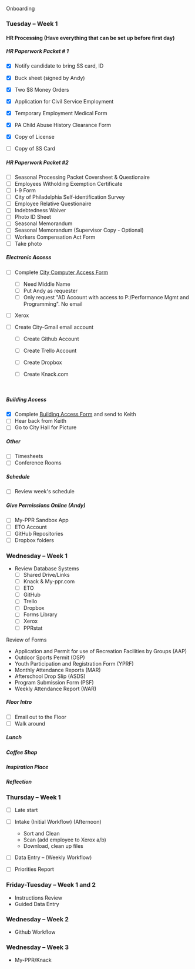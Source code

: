 Onboarding

### Tuesday – Week 1
#### HR Processing (Have everything that can be set up before first day)

##### HR Paperwork Packet # 1

- [x] Notify candidate to bring SS card, ID
- [x] Buck sheet (signed by Andy)
- [x] Two $8 Money Orders
- [x] Application for Civil Service Employment
- [x] Temporary Employment Medical Form
- [x] PA Child Abuse History Clearance Form
- [x] Copy of License
- [ ] Copy of SS Card


##### HR Paperwork Packet #2

- [ ] Seasonal Processing Packet Coversheet & Questionaire
- [ ] Employees Witholding Exemption Certificate
- [ ] I-9 Form
- [ ] City of Philadelphia Self-identification Survey
- [ ] Employee Relative Questionaire
- [ ] Indebtedness Waiver
- [ ] Photo ID Sheet
- [ ] Seasonal Memorandum
- [ ] Seasonal Memorandum (Supervisor Copy - Optional)
- [ ] Workers Compensation Act Form
- [ ] Take photo

##### Electronic Access

- [ ] Complete [City Computer Access Form](https://events.membersolutions.com/event_register.asp?content_id=37735)

    - [ ] Need Middle Name
    - [ ] Put Andy as requester
    - [ ] Only request "AD Account with access to P:/Performance Mgmt and Programming". No email

- [ ] Xerox

- [ ] Create City-Gmail email account

    - [ ] Create Github Account

    - [ ] Create Trello Account

    - [ ] Create Dropbox

    - [ ] Create Knack.com

        ​

##### Building Access

- [x] Complete [Building Access Form](https://github.com/andrewviren/PPRforms/blob/master/Forms/US_Facilities_Triplex_Access_Card_Application.pdf) and send to Keith
- [ ] Hear back from Keith
- [ ] Go to City Hall for Picture

##### Other 

- [ ] Timesheets
- [ ] Conference Rooms
##### Schedule

- [ ] Review week's schedule

##### Give Permissions Online (Andy)

- [ ] My-PPR Sandbox App
- [ ] ETO Account
- [ ] GitHub Repositories
- [ ] Dropbox folders

### Wednesday – Week 1
- Review Database Systems
    - [ ] Shared Drive/Links
    - [ ] Knack & My-ppr.com
    - [ ] ETO
    - [ ] GitHub
    - [ ] Trello
    - [ ] Dropbox
    - [ ] Forms Library
    - [ ] Xerox
    - [ ] PPRstat

Review of Forms

- Application and Permit for use of Recreation Facilities by Groups (AAP)
- Outdoor Sports Permit (OSP)
- Youth Participation and Registration Form (YPRF)
- Monthly Attendance Reports (MAR)
- Afterschool Drop Slip (ASDS)
- Program Submission Form (PSF)
- Weekly Attendance Report (WAR)

##### Floor Intro

- [ ] Email out to the Floor
- [ ] Walk around

##### Lunch

##### Coffee Shop

##### Inspiration Place

##### Reflection

### Thursday – Week 1

- [ ] Late start

- [ ] Intake (Initial Workflow) (Afternoon)
    - Sort and Clean
    - Scan (add employee to Xerox a/b)
    - Download, clean up files
- [ ] Data Entry – (Weekly Workflow)
- [ ] Priorities Report
### Friday-Tuesday – Week 1 and 2
- Instructions Review
- Guided Data Entry
### Wednesday – Week 2
- Github Workflow
### Wednesday – Week 3
- My-PPR/Knack
